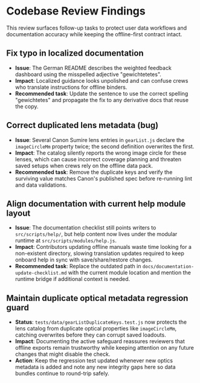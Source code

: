 # Codebase Review Findings

This review surfaces follow-up tasks to protect user data workflows and documentation accuracy while keeping the offline-first contract intact.

## Fix typo in localized documentation
- **Issue**: The German README describes the weighted feedback dashboard using the misspelled adjective "gewichtetetes".
- **Impact**: Localized guidance looks unpolished and can confuse crews who translate instructions for offline binders.
- **Recommended task**: Update the sentence to use the correct spelling "gewichtetes" and propagate the fix to any derivative docs that reuse the copy.

## Correct duplicated lens metadata (bug)
- **Issue**: Several Canon Sumire lens entries in `gearList.js` declare the `imageCircleMm` property twice; the second definition overwrites the first.
- **Impact**: The catalog silently reports the wrong image circle for these lenses, which can cause incorrect coverage planning and threaten saved setups when crews rely on the offline data pack.
- **Recommended task**: Remove the duplicate keys and verify the surviving value matches Canon's published spec before re-running lint and data validations.

## Align documentation with current help module layout
- **Issue**: The documentation checklist still points writers to `src/scripts/help/`, but help content now lives under the modular runtime at `src/scripts/modules/help.js`.
- **Impact**: Contributors updating offline manuals waste time looking for a non-existent directory, slowing translation updates required to keep onboard help in sync with save/share/restore changes.
- **Recommended task**: Replace the outdated path in `docs/documentation-update-checklist.md` with the current module location and mention the runtime bridge if additional context is needed.

## Maintain duplicate optical metadata regression guard
- **Status**: `tests/data/gearListDuplicateKeys.test.js` now protects the lens catalog from duplicate optical properties like `imageCircleMm`, catching overwrites before they can corrupt saved loadouts.
- **Impact**: Documenting the active safeguard reassures reviewers that offline exports remain trustworthy while keeping attention on any future changes that might disable the check.
- **Action**: Keep the regression test updated whenever new optics metadata is added and note any new integrity gaps here so data bundles continue to round-trip safely.

